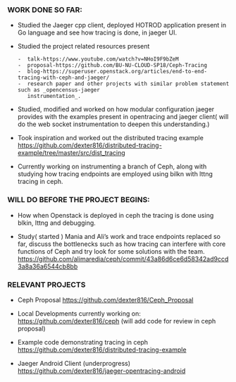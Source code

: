 
### WORK DONE SO FAR: 
- Studied the Jaeger cpp client, deployed HOTROD application present in Go language and see how tracing is done, in
  jaeger UI.
  
- Studied the project related resources present

      -  talk-https://www.youtube.com/watch?v=NHoI9F9bZeM   
      -  proposal-https://github.com/BU-NU-CLOUD-SP18/Ceph-Tracing 
      -  blog-https://superuser.openstack.org/articles/end-to-end-tracing-with-ceph-and-jaeger/  
      -  research paper and other projects with similar problem statement such as _opencensus-jaeger
         instrumentation_. 
         
- Studied, modified and worked on how modular configuration jaeger provides with the examples
  present in opentracing and jaeger client( will do the web socket instrumentation to deepen this
  understanding.) 
  
- Took inspiration and worked out the distributed tracing example
  https://github.com/dexter816/distributed-tracing-example/tree/master/src/dist_tracing 
  
- Currently working on instrumenting a branch of Ceph, along with studying how tracing endpoints
  are employed using bilkn with lttng tracing in ceph.

### WILL DO BEFORE THE PROJECT BEGINS: 

- How when Openstack is deployed in ceph the tracing is done using blkin, lttng and debugging.

- Study( started ) Mania and Ali’s work and trace endpoints replaced so far, discuss the bottlenecks such as how tracing
  can interfere with core functions of Ceph and try look for some solutions with the team.
  https://github.com/alimaredia/ceph/commit/43a86d6ce6d58342ad9ccd3a8a36a6544cb8bb

### RELEVANT PROJECTS
- Ceph Proposal https://github.com/dexter816/Ceph_Proposal

- Local Developments currently working on: https://github.com/dexter816/ceph (will add code for review in ceph proposal)

- Example code demonstrating tracing in ceph https://github.com/dexter816/distributed-tracing-example

- Jaeger Android Client (underprogress) https://github.com/dexter816/jaeger-opentracing-android
